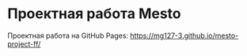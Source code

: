 # Проектная работа Mesto
Проектная работа на GitHub Pages: https://mg127-3.github.io/mesto-project-ff/

